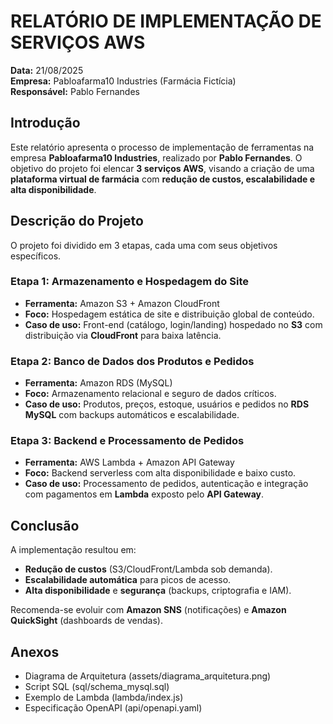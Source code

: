 # RELATÓRIO DE IMPLEMENTAÇÃO DE SERVIÇOS AWS

**Data:** 21/08/2025  
**Empresa:** Pabloafarma10 Industries (Farmácia Fictícia)  
**Responsável:** Pablo Fernandes

## Introdução
Este relatório apresenta o processo de implementação de ferramentas na empresa **Pabloafarma10 Industries**, realizado por **Pablo Fernandes**.
O objetivo do projeto foi elencar **3 serviços AWS**, visando a criação de uma **plataforma virtual de farmácia** com **redução de custos, escalabilidade e alta disponibilidade**.

## Descrição do Projeto
O projeto foi dividido em 3 etapas, cada uma com seus objetivos específicos.

### Etapa 1: Armazenamento e Hospedagem do Site
- **Ferramenta:** Amazon S3 + Amazon CloudFront  
- **Foco:** Hospedagem estática de site e distribuição global de conteúdo.  
- **Caso de uso:** Front-end (catálogo, login/landing) hospedado no **S3** com distribuição via **CloudFront** para baixa latência.

### Etapa 2: Banco de Dados dos Produtos e Pedidos
- **Ferramenta:** Amazon RDS (MySQL)  
- **Foco:** Armazenamento relacional e seguro de dados críticos.  
- **Caso de uso:** Produtos, preços, estoque, usuários e pedidos no **RDS MySQL** com backups automáticos e escalabilidade.

### Etapa 3: Backend e Processamento de Pedidos
- **Ferramenta:** AWS Lambda + Amazon API Gateway  
- **Foco:** Backend serverless com alta disponibilidade e baixo custo.  
- **Caso de uso:** Processamento de pedidos, autenticação e integração com pagamentos em **Lambda** exposto pelo **API Gateway**.

## Conclusão
A implementação resultou em:
- **Redução de custos** (S3/CloudFront/Lambda sob demanda).
- **Escalabilidade automática** para picos de acesso.
- **Alta disponibilidade** e **segurança** (backups, criptografia e IAM).

Recomenda-se evoluir com **Amazon SNS** (notificações) e **Amazon QuickSight** (dashboards de vendas).

## Anexos
- Diagrama de Arquitetura (assets/diagrama_arquitetura.png)
- Script SQL (sql/schema_mysql.sql)
- Exemplo de Lambda (lambda/index.js)
- Especificação OpenAPI (api/openapi.yaml)
